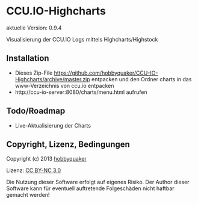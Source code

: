 # CCU.IO-Highcharts

aktuelle Version: 0.9.4

Visualisierung der CCU.IO Logs mittels Highcharts/Highstock

## Installation

  * Dieses Zip-File https://github.com/hobbyquaker/CCU-IO-Highcharts/archive/master.zip entpacken und den Ordner charts in das www-Verzeichnis von ccu.io entpacken
  * http://ccu-io-server:8080/charts/menu.html aufrufen


## Todo/Roadmap

  * Live-Aktualisierung der Charts

## Copyright, Lizenz, Bedingungen

Copyright (c) 2013 [hobbyquaker](https://github.com/hobbyquaker)

Lizenz: [CC BY-NC 3.0](http://creativecommons.org/licenses/by-nc/3.0/de/)


Die Nutzung dieser Software erfolgt auf eigenes Risiko. Der Author dieser Software kann für eventuell auftretende Folgeschäden nicht haftbar gemacht werden!

